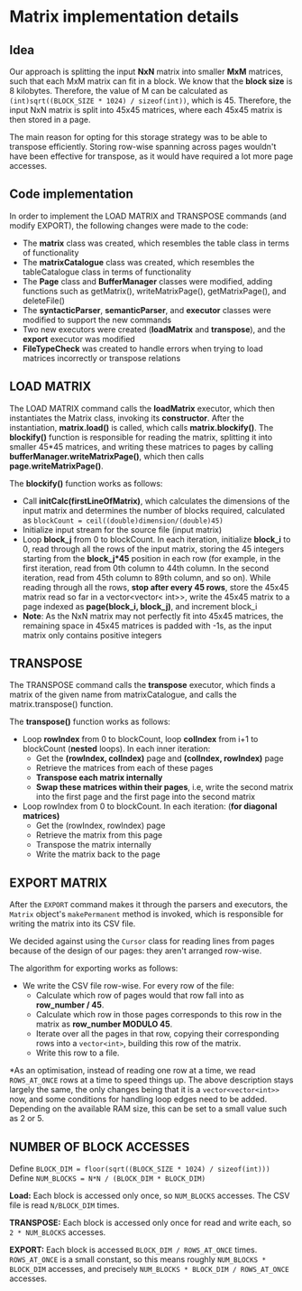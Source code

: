 ﻿# Matrix implementation details

## Idea

Our approach is splitting the input **NxN** matrix into smaller **MxM** matrices, such that each MxM matrix can fit in a block. We know that the **block size** is 8 kilobytes. Therefore, the value of M can be calculated as `(int)sqrt((BLOCK_SIZE * 1024) / sizeof(int))`, which is 45. Therefore, the input NxN matrix is split into 45x45 matrices, where each 45x45 matrix is then stored in a page.

The main reason for opting for this storage strategy was to be able to transpose efficiently. Storing row-wise spanning across pages wouldn't have been effective for transpose, as it would have required a lot more page accesses.

## Code implementation

In order to implement the LOAD MATRIX and TRANSPOSE commands (and modify EXPORT), the following changes were made to the code:

 - The **matrix** class was created, which resembles the table class in terms of functionality
 -  The **matrixCatalogue** class was created, which resembles the tableCatalogue class in terms of functionality
 - The **Page** class and **BufferManager** classes were modified, adding functions such as getMatrix(), writeMatrixPage(), getMatrixPage(), and deleteFile()
 -  The **syntacticParser**, **semanticParser**, and **executor** classes were modified to support the new commands
 - Two new executors were created (**loadMatrix** and **transpose**), and the **export** executor was modified
 - **FileTypeCheck** was created to handle errors when trying to load matrices incorrectly or transpose relations

## LOAD MATRIX

The LOAD MATRIX command calls the **loadMatrix** executor, which then instantiates the Matrix class, invoking its **constructor**. After the instantiation, **matrix.load()** is called, which calls **matrix.blockify()**. The **blockify()** function is responsible for reading the matrix, splitting it into smaller 45*45 matrices, and writing these matrices to pages by calling **bufferManager.writeMatrixPage()**, which then calls **page.writeMatrixPage()**.

The **blockify()** function works as follows:

 - Call **initCalc(firstLineOfMatrix)**, which calculates the dimensions of the input matrix and determines the number of blocks required, calculated as `blockCount = ceil((double)dimension/(double)45)`
 - Initialize input stream for the source file (input matrix)
 - Loop **block_j** from 0 to blockCount. In each iteration, initialize **block_i** to 0, read through all the rows of the input matrix, storing the 45 integers starting from the **block_j*45** position in each row (for example, in the first iteration, read from 0th column to 44th column. In the second iteration, read from 45th column to 89th column, and so on). While reading through all the rows, **stop after every 45 rows**, store the 45x45 matrix read so far in a vector<vector< int>>, write the 45x45 matrix to a page indexed as **page(block_i, block_j)**, and increment block_i
 -  **Note**: As the NxN matrix may not perfectly fit into 45x45 matrices, the remaining space in 45x45 matrices is padded with -1s, as the input matrix only contains positive integers

## TRANSPOSE

The TRANSPOSE command calls the **transpose** executor, which finds a matrix of the given name from matrixCatalogue, and calls the matrix.transpose() function.

The **transpose()** function works as follows:

 - Loop **rowIndex** from 0 to blockCount, loop **colIndex** from i+1 to blockCount (**nested** loops). In each inner iteration:
	 -  Get the **(rowIndex, colIndex)** page and **(colIndex, rowIndex)** page
	 - Retrieve the matrices from each of these pages
	 - **Transpose each matrix internally**
	 - **Swap these matrices within their pages**, i.e, write the second matrix into the first page and the first page into the second matrix
 - Loop rowIndex from 0 to blockCount. In each iteration: (**for diagonal matrices)**
	 - Get the (rowIndex, rowIndex) page
	 - Retrieve the matrix from this page
	 - Transpose the matrix internally
	 - Write the matrix back to the page 

## EXPORT MATRIX

After the `EXPORT` command makes it through the parsers and executors, the `Matrix` object's `makePermanent` method is invoked, which is responsible for writing the matrix into its CSV file.

We decided against using the `Cursor` class for reading lines from pages because of the design of our pages: they aren't arranged row-wise.

The algorithm for exporting works as follows:
- We write the CSV file row-wise. For every row of the file:
     - Calculate which row of pages would that row fall into as **row_number / 45**.
     - Calculate which row in those pages corresponds to this row in the matrix as **row_number MODULO 45**.
     - Iterate over all the pages in that row, copying their corresponding rows into a `vector<int>`, building this row of the matrix.
     - Write this row to a file.

*As an optimisation, instead of reading one row at a time, we read `ROWS_AT_ONCE` rows at a time to speed things up. The above description stays largely the same, the only changes being that it is a `vector<vector<int>>` now, and some conditions for handling loop edges need to be added. Depending on the available RAM size, this can be set to a small value such as 2 or 5.

## NUMBER OF BLOCK ACCESSES

Define `BLOCK_DIM = floor(sqrt((BLOCK_SIZE * 1024) / sizeof(int)))`
Define `NUM_BLOCKS = N*N / (BLOCK_DIM * BLOCK_DIM)`

**Load:** Each block is accessed only once, so `NUM_BLOCKS` accesses. The CSV file is read `N/BLOCK_DIM` times.

**TRANSPOSE:** Each block is accessed only once for read and write each, so `2 * NUM_BLOCKS` accesses.

**EXPORT:** Each block is accessed `BLOCK_DIM / ROWS_AT_ONCE` times. `ROWS_AT_ONCE` is a small constant, so this means roughly `NUM_BLOCKS * BLOCK_DIM` accesses, and precisely `NUM_BLOCKS * BLOCK_DIM / ROWS_AT_ONCE` accesses.